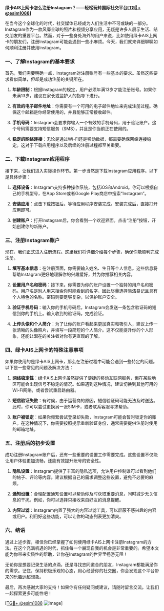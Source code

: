 **绿卡AIS上网卡怎么注册Instagram？——轻松玩转国际社交平台[[TG💪+ @esim1088](https://t.me/s/esim1088)]**

在当今这个全球化的时代，社交媒体已经成为人们生活中不可或缺的一部分。Instagram作为一款风靡全球的照片和视频分享应用，无疑是许多人展示生活、结交朋友的重要平台。然而，对于一些身处海外的用户来说，比如使用绿卡AIS上网卡的朋友们，注册Instagram可能会遇到一些小麻烦。今天，我们就来详细聊聊如何顺利注册并使用Instagram。

### 一、了解Instagram的基本要求

首先，我们需要明确一点，Instagram对注册账号有一些基本的要求。虽然这些要求看似简单，但却是成功注册的关键所在。

1. **年龄限制**：根据Instagram的规定，用户必须年满13岁才能注册账号。如果你未满13岁，建议在家长或监护人的指导下进行。
   
2. **有效的电子邮件地址**：你需要有一个可用的电子邮件地址来完成注册过程。确保这个邮箱是你经常使用的，并且能够正常接收邮件。

3. **手机号码**：Instagram会要求你输入一个有效的手机号码，用于验证账户。这个号码需要支持短信服务（SMS），并且是你当前正在使用的。

4. **稳定的网络连接**：无论是通过Wi-Fi还是移动数据，都需要确保网络连接稳定。这对于下载应用程序以及后续的注册过程都至关重要。

### 二、下载Instagram应用程序

接下来，让我们进入实际操作环节。第一步当然是下载Instagram应用程序。以下是具体步骤：

1. **选择设备**：Instagram支持多种操作系统，包括iOS和Android。你可以根据自己的手机型号，在App Store或者Google Play商店中搜索“Instagram”。

2. **安装应用**：点击下载按钮后，等待应用程序安装完成。安装完成后，直接打开应用即可。

3. **创建账户**：打开Instagram后，你会看到一个欢迎界面。点击“注册”按钮，开始创建你的新账户。

### 三、注册Instagram账户

现在，我们正式进入注册流程。这里我们将详细介绍每个步骤，确保你能顺利完成注册。

1. **填写基本信息**：在注册页面，你需要输入姓名、生日等个人信息。这些信息将帮助Instagram更好地理解你的兴趣爱好，并为你推荐相关内容。

2. **设置用户名和密码**：接下来，你需要为你的账户设置一个独特的用户名和密码。用户名是别人用来搜索你时能看到的名字，因此尽量选择简洁易记且具有个人特色的名称。密码则要足够复杂，以保护账户安全。

3. **验证手机号码**：输入你的手机号码后，Instagram会发送一条包含验证码的短信到你的手机上。输入收到的验证码，完成验证。

4. **上传头像和个人简介**：为了让你的账户看起来更加真实和吸引人，建议上传一张清晰的头像照片，并填写一段简短的个人简介。这不仅能提升你的个人形象，还能让潜在的关注者对你有更直观的了解。

### 四、绿卡AIS上网卡的特殊注意事项

如果你使用的是绿卡AIS上网卡，那么在注册过程中可能会遇到一些特定的问题。以下是一些常见的问题及解决方法：

1. **网络稳定性**：绿卡AIS上网卡虽然提供了便捷的移动互联网服务，但在某些地区可能会出现信号不稳定的情况。如果遇到这种情况，建议切换到其他可用的Wi-Fi网络，或者尝试重启路由器。

2. **短信验证失败**：有时候，由于运营商的原因，短信验证码可能无法及时送达。此时，你可以尝试更换另一张SIM卡，或者联系客服寻求帮助。

3. **账户被锁定**：如果你频繁尝试登录却失败，Instagram可能会暂时锁定你的账户。在这种情况下，你需要按照提示重新验证身份，通常需要提供注册时使用的邮箱地址。

### 五、注册后的初步设置

成功注册Instagram账户后，还有一些重要的设置工作需要完成。这些设置不仅能让用户体验更加流畅，还能有效提升账号的安全性。

1. **隐私设置**：Instagram提供了丰富的隐私选项，允许用户控制谁可以看到他们的帖子、评论等内容。建议根据自己的需求调整这些设置，避免不必要的麻烦。

2. **通知设置**：合理配置通知设置可以帮助你及时获取重要消息，同时减少无关信息的干扰。例如，你可以选择只接收来自好友的消息提醒。

3. **内容过滤**：Instagram内置了强大的内容过滤工具，可以屏蔽不感兴趣的内容或用户。利用好这些功能，可以让你的动态列表更加清爽。

### 六、结语

通过上述步骤，相信你已经掌握了如何使用绿卡AIS上网卡注册Instagram的方法。在这个充满机遇的时代，抓住每一个展现自我的机会是非常重要的。希望本文能为你带来实质性的帮助，让你在Instagram的世界里畅游无阻！

无论你是想要记录生活的点滴，还是寻找志同道合的朋友，Instagram都能满足你的需求。记住，保持积极乐观的心态，用心经营你的社交圈，你会发现这个平台带来的乐趣远超想象。

最后，再次感谢大家的支持！如果你有任何疑问或建议，请随时留言交流。让我们一起探索更多可能性吧！

[[TG💪+ @esim1088](https://t.me/s/esim1088) ![Image](https://i.postimg.cc/4NQfJmqS/Snipaste-2025-05-13-00-14-12.png)]